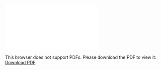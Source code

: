 <object data="christ-in-song/CIS1908pdfs/276.pdf" type="application/pdf" width="100%" height="1024px">
    <embed src="christ-in-song/CIS1908pdfs/276.pdf">
        <p>This browser does not support PDFs. Please download the PDF to view it: <a href="christ-in-song/CIS1908pdfs/276.pdf">Download PDF</a>.</p>
    </embed>
</object>
